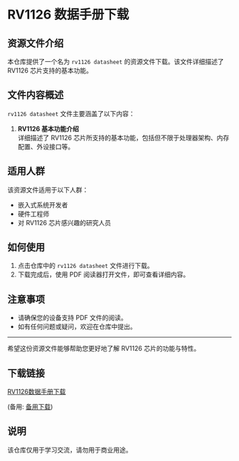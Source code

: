 # RV1126 数据手册下载

## 资源文件介绍

本仓库提供了一个名为 `rv1126 datasheet` 的资源文件下载。该文件详细描述了 RV1126 芯片支持的基本功能。

## 文件内容概述

`rv1126 datasheet` 文件主要涵盖了以下内容：

1. **RV1126 基本功能介绍**  
   详细描述了 RV1126 芯片所支持的基本功能，包括但不限于处理器架构、内存配置、外设接口等。

## 适用人群

该资源文件适用于以下人群：

- 嵌入式系统开发者
- 硬件工程师
- 对 RV1126 芯片感兴趣的研究人员

## 如何使用

1. 点击仓库中的 `rv1126 datasheet` 文件进行下载。
2. 下载完成后，使用 PDF 阅读器打开文件，即可查看详细内容。

## 注意事项

- 请确保您的设备支持 PDF 文件的阅读。
- 如有任何问题或疑问，欢迎在仓库中提出。

---

希望这份资源文件能够帮助您更好地了解 RV1126 芯片的功能与特性。

## 下载链接
[RV1126数据手册下载](https://pan.quark.cn/s/98733abf49a5) 

(备用: [备用下载](https://pan.baidu.com/s/1ludn59IdUa60K19uNZ7gqA?pwd=60gz))

## 说明

该仓库仅用于学习交流，请勿用于商业用途。

